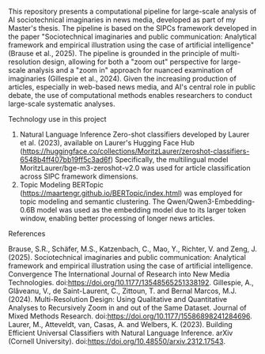 This repository presents a computational pipeline for large-scale analysis of AI sociotechnical imaginaries in news media, developed as part of my Master's thesis. The pipeline is based on the SIPCs framework developed in the paper "Sociotechnical imaginaries and public communication: Analytical framework and empirical illustration using the case of artificial intelligence" (Brause et al., 2025). The pipeline is grounded in the principle of multi-resolution design, allowing for both a "zoom out" perspective for large-scale analysis and a "zoom in" approach for nuanced examination of imaginaries (Gillespie et al., 2024). Given the increasing production of articles, especially in web-based news media, and AI's central role in public debate, the use of computational methods enables researchers to conduct large-scale systematic analyses.

Technology use in this project
1. Natural Language Inference
Zero-shot classifiers developed by Laurer et al. (2023), available on Laurer's Hugging Face Hub (https://huggingface.co/collections/MoritzLaurer/zeroshot-classifiers-6548b4ff407bb19ff5c3ad6f) Specifically, the multilingual model MoritzLaurer/bge-m3-zeroshot-v2.0 was used for article classification across SIPC framework dimensions.
2. Topic Modeling
BERTopic (https://maartengr.github.io/BERTopic/index.html) was employed for topic modeling and semantic clustering. The Qwen/Qwen3-Embedding-0.6B model was used as the embedding model due to its larger token window, enabling better processing of longer news articles.

References

Brause, S.R., Schäfer, M.S., Katzenbach, C., Mao, Y., Richter, V. and Zeng, J. (2025). Sociotechnical imaginaries and public communication: Analytical framework and empirical illustration using the case of artificial intelligence. Convergence The International Journal of Research into New Media Technologies. doi:https://doi.org/10.1177/13548565251338192.
Gillespie, A., Glăveanu, V., de Saint-Laurent, C., Zittoun, T. and Bernal Marcos, M.J. (2024). Multi-Resolution Design: Using Qualitative and Quantitative Analyses to Recursively Zoom in and out of the Same Dataset. Journal of Mixed Methods Research. doi:https://doi.org/10.1177/15586898241284696.
Laurer, M., Atteveldt, van, Casas, A. and Welbers, K. (2023). Building Efficient Universal Classifiers with Natural Language Inference. arXiv (Cornell University). doi:https://doi.org/10.48550/arxiv.2312.17543.


